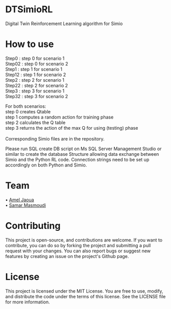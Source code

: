 # DTSimioRL
Digital Twin Reinforcement Learning algorithm for Simio

# How to use
Step0 : step 0 for scenario 1<br>
Step02 : step 0 for scenario 2<br>
Step1 : step 1 for scenario 1<br>
Step12 : step 1 for scenario 2<br>
Step2 : step 2 for scenario 1<br>
Step22 : step 2 for scenario 2<br>
Step3 : step 3 for scenario 1<br>
Step32 : step 3 for scenario 2<br>

For both scenarios:<br>
step 0 creates Qtable<br>
step 1 computes a random action for training phase<br>
step 2 calculates the Q table<br>
step 3 returns the action of the max Q for using (testing) phase<br>
<br>
Corresponding Simio files are in the repository.

Please run SQL create DB script on Ms SQL Server Management Studio or similar to create the database Structure allowing data exchange between Simio and the Python RL code. Connection strings need to be set up accordingly on both Python and Simio.
# Team
• [Amel Jaoua](https://tn.linkedin.com/in/amel-jaoua-21b868b)</br>
• [Samar Masmoudi](https://tn.linkedin.com/in/samar-masmoudi-57bb61195)

# Contributing
This project is open-source, and contributions are welcome. If you want to contribute, you can do so by forking the project and submitting a pull request with your changes. You can also report bugs or suggest new features by creating an issue on the project's Github page.

# License
This project is licensed under the MIT License. You are free to use, modify, and distribute the code under the terms of this license. See the LICENSE file for more information.
